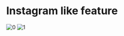 # Instagram like feature
 
![0](https://github.com/Abir-Hasan-Al-amin/Instagram-like-feature/assets/140844292/b5a28f7f-4632-455d-b451-aac1b6e9aaa7)
![1](https://github.com/Abir-Hasan-Al-amin/Instagram-like-feature/assets/140844292/8d649220-9f50-41da-ad97-b8efb864ba30)
